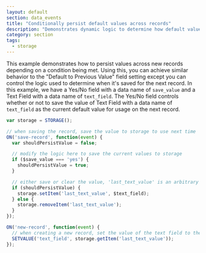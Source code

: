 ```yaml
---
layout: default
section: data_events
title: "Conditionally persist default values across records"
description: "Demonstrates dynamic logic to determine how default values are persisted across records."
category: section
tags:
  - storage
---
```


This example demonstrates how to persist values across new records depending on a condition being met. Using this, you can achieve similar behavior to the "Default to Previous Value" field setting except you can control the logic used to determine when it's saved for the next record. In this example, we have a Yes/No field with a data name of `save_value` and a Text Field with a data name of `text_field`. The Yes/No field controls whether or not to save the value of Text Field with a data name of `text_field` as the current default value for usage on the next record.

```js
var storage = STORAGE();

// when saving the record, save the value to storage to use next time
ON('save-record', function(event) {
  var shouldPersistValue = false;

  // modify the logic here to save the current values to storage
  if ($save_value === 'yes') {
    shouldPersistValue = true;
  }

  // either save or clear the value, 'last_text_value' is an arbitrary key used to store the variable
  if (shouldPersistValue) {
    storage.setItem('last_text_value', $text_field);
  } else {
    storage.removeItem('last_text_value');
  }
});

ON('new-record', function(event) {
  // when creating a new record, set the value of the text field to the last value used
  SETVALUE('text_field', storage.getItem('last_text_value'));
});
```

